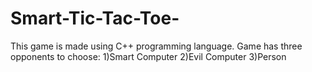 # Smart-Tic-Tac-Toe-
This game is made using C++ programming language. Game has three opponents to choose: 1)Smart Computer 2)Evil Computer 3)Person
